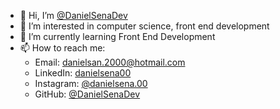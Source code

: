 - 👋 Hi, I’m [@DanielSenaDev](https://github.com/DanielSenaDev)
- 👀 I’m interested in computer science, front end development
- 🌱 I’m currently learning Front End Development
- 📫 How to reach me: 
   - Email: danielsan.2000@hotmail.com
   - LinkedIn: [danielsena00](https://www.linkedin.com/in/danielsena00)
   - Instagram: [@danielsena.00](https://instagram.com/danielsena.00)
   - GitHub: [@DanielSenaDev](https://github.com/DanielSenaDev)
